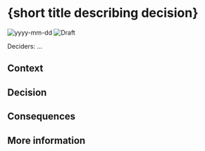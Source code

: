 # {short title describing decision}

![yyyy-mm-dd](https://img.shields.io/badge/date-yyyy--mm--dd-F5F5DC?style=flat-square)
![Draft](https://img.shields.io/badge/status-draft-lightgrey?style=flat-square)

<!--

![Draft](https://img.shields.io/badge/status-draft-lightgrey?style=flat-square)
![Proposed](https://img.shields.io/badge/status-proposed-blue?style=flat-square)
![Accepted](https://img.shields.io/badge/status-accepted-brightgreen?style=flat-square)
![Rejected](https://img.shields.io/badge/status-rejected-red?style=flat-square)
![Deprecated](https://img.shields.io/badge/status-deprecated-orange?style=flat-square)
[![Superseded by ADR-aaaa](https://img.shields.io/badge/status-superseded%20by%20ADR--aaaa-yellow?style=flat-square)](aaaa-example.md)

-->

Deciders: ...

## Context

<!-- What is the issue that we're seeing that is motivating this decision or change? -->

## Decision

<!-- What is the change that we're proposing and/or doing? -->

## Consequences

<!-- What becomes easier or more difficult to do because of this change? -->

## More information

<!-- ... -->
